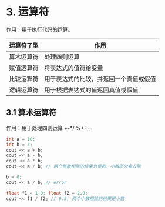 # 3. 运算符
作用：用于执行代码的运算。   


|运算符了型|作用|
|-----|-------|
|算术运算符| 处理四则运算|
|赋值运算符| 将表达式的值符给变量|
|比较运算符| 用于表达式的比较，并返回一个真值或假值|
|逻辑运算符| 用于根据表达式的值返回真值或假值|

## 3.1  算术运算符
作用：用于处理四则运算
+-*/
%++--

```cpp
int a = 10;
int b = 3;
cout << a + b;
cout << a - b;
cout << a * b;
cout << a / b; // 两个整数相除的结果为整数，小数部分会去除

b = 0;
cout << a / b; // error

float f1 = 1.0; float f2 = 2.0;
cout << f1 / f2; // 0.5, 两个小数相除的结果是小数
```
